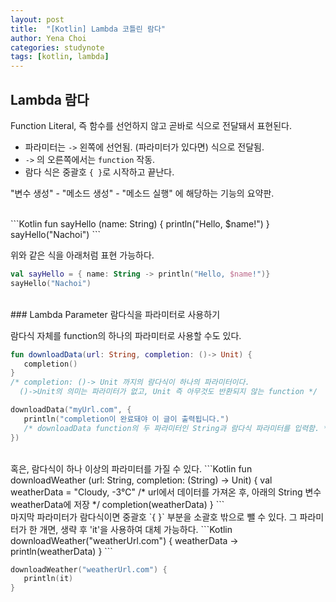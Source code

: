 ```yaml
---
layout: post
title:  "[Kotlin] Lambda 코틀린 람다"
author: Yena Choi
categories: studynote
tags: [kotlin, lambda]
---
```



## Lambda 람다
Function Literal, 즉 함수를 선언하지 않고 곧바로 식으로 전달돼서 표현된다.
- 파라미터는 `->` 왼쪽에 선언됨. (파라미터가 있다면) 식으로 전달됨.
- `->` 의 오른쪽에서는 `function` 작동.
- 람다 식은 중괄호 `{ }`로 시작하고 끝난다.

"변수 생성" - "메소드 생성" - "메소드 실행" 에 해당하는 기능의 요약판.

<br>
```Kotlin
fun sayHello (name: String) {
   println("Hello, $name!")
}
sayHello("Nachoi")
```

위와 같은 식을 아래처럼 표현 가능하다.
```Kotlin
val sayHello = { name: String -> println("Hello, $name!")}
sayHello("Nachoi")
```
<br>
### Lambda Parameter 람다식을 파라미터로 사용하기

람다식 자체를 function의 하나의 파라미터로 사용할 수도 있다.
```Kotlin
fun downloadData(url: String, completion: ()-> Unit) {
   completion()
}
/* completion: ()-> Unit 까지의 람다식이 하나의 파라미터이다.
  ()->Unit의 의미는 파라미터가 없고, Unit 즉 아무것도 반환되지 않는 function */

downloadData("myUrl.com", {
   println("completion이 완료돼야 이 글이 출력됩니다.")
   /* downloadData function의 두 파라미터인 String과 람다식 파라미터를 입력함. */
})

```

<br>
혹은, 람다식이 하나 이상의 파라미터를 가질 수 있다.
```Kotlin
fun downloadWeather (url: String, completion: (String) -> Unit) {
   val weatherData = "Cloudy, -3℃"
   /* url에서 데이터를 가져온 후, 아래의 String 변수 weatherData에 저장 */
   completion(weatherData)
}
```

<br>
마지막 파라미터가 람다식이면 중괄호 `{ }` 부분을 소괄호 밖으로 뺄 수 있다.  
그 파라미터가 한 개면, 생략 후 'it'을 사용하여 대체 가능하다.
```Kotlin
downloadWeather("weatherUrl.com") { weatherData ->
   println(weatherData)
}
```

```Kotlin
downloadWeather("weatherUrl.com") {
   println(it)
}
```

